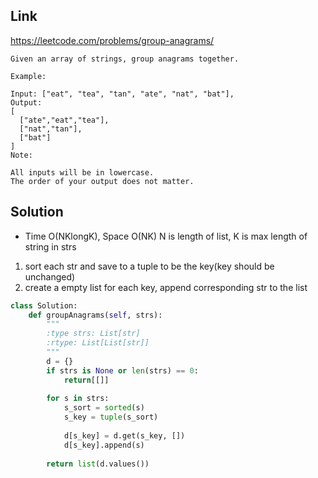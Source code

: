 ## Link
https://leetcode.com/problems/group-anagrams/
```
Given an array of strings, group anagrams together.

Example:

Input: ["eat", "tea", "tan", "ate", "nat", "bat"],
Output:
[
  ["ate","eat","tea"],
  ["nat","tan"],
  ["bat"]
]
Note:

All inputs will be in lowercase.
The order of your output does not matter.
```
## Solution
- Time O(NKlongK), Space O(NK)
N is length of list, K is max length of string in strs
1. sort each str and save to a tuple to be the key(key should be unchanged)
2. create a empty list for each key, append corresponding str to the list
```python
class Solution:
    def groupAnagrams(self, strs):
        """
        :type strs: List[str]
        :rtype: List[List[str]]
        """
        d = {}
        if strs is None or len(strs) == 0:
            return[[]]
        
        for s in strs:
            s_sort = sorted(s)
            s_key = tuple(s_sort)
            
            d[s_key] = d.get(s_key, [])
            d[s_key].append(s)
            
        return list(d.values())
```
